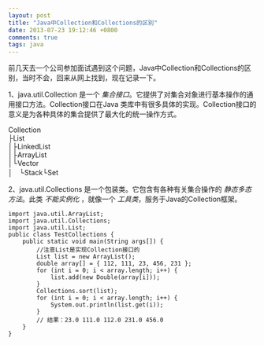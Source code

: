 ```yaml
---
layout: post
title: "Java中Collection和Collections的区别"
date: 2013-07-23 19:12:46 +0800
comments: true
tags: java
---
```

前几天去一个公司参加面试遇到这个问题，Java中Collection和Collections的区别，当时不会，回来从网上找到，现在记录一下。

1、java.util.Collection 是一个 *集合接口*。它提供了对集合对象进行基本操作的通用接口方法。Collection接口在Java 类库中有很多具体的实现。Collection接口的意义是为各种具体的集合提供了最大化的统一操作方式。

 Collection    
 ├List   
 │├LinkedList   
 │├ArrayList   
 │└Vector   
 │　└Stack└Set

2、java.util.Collections 是一个包装类。它包含有各种有关集合操作的 *静态多态方法*。此类 *不能实例化* ，就像一个 *工具类*，服务于Java的Collection框架。
 
    import java.util.ArrayList;      
    import java.util.Collections;      
    import java.util.List;      
    public class TestCollections {      
        public static void main(String args[]) {     
            //注意List是实现Collection接口的       
            List list = new ArrayList();      
            double array[] = { 112, 111, 23, 456, 231 };      
            for (int i = 0; i < array.length; i++) {      
                list.add(new Double(array[i]));      
            }      
            Collections.sort(list);      
            for (int i = 0; i < array.length; i++) {      
                System.out.println(list.get(i));      
            }      
            // 结果：23.0 111.0 112.0 231.0 456.0      
        }      
    }
